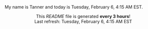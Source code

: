 My name is Tanner and today is Tuesday, February 6, 4:15 AM EST.

<p align="center">This <i>README</i> file is generated <b>every 3 hours</b>!</br>Last refresh: Tuesday, February 6, 4:15 AM EST<br /></p>
